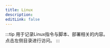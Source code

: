 ```yaml
---
title: Linux
description:
editLink: false
---
```

:::tip
用于记录Linux指令与脚本、部署相关的内容。<br/>
点击左侧目录进行访问。
:::